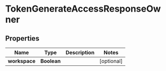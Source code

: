 

# TokenGenerateAccessResponseOwner


## Properties

| Name | Type | Description | Notes |
|------------ | ------------- | ------------- | -------------|
|**workspace** | **Boolean** |  |  [optional] |




